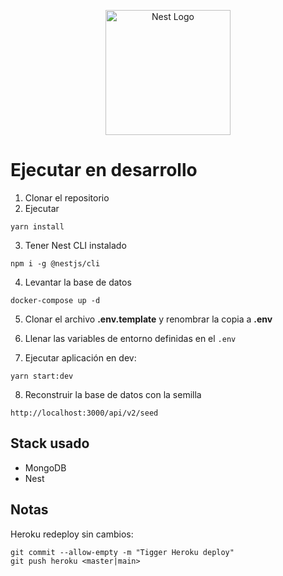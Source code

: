 <p align="center">
  <a href="http://nestjs.com/" target="blank"><img src="https://nestjs.com/img/logo-small.svg" width="200" alt="Nest Logo" /></a>
</p>

# Ejecutar en desarrollo

1. Clonar el repositorio
2. Ejecutar
```
yarn install
```

3. Tener Nest CLI instalado
```
npm i -g @nestjs/cli
```

4. Levantar la base de datos
```
docker-compose up -d
```

5. Clonar el archivo __.env.template__ y renombrar la copia a __.env__

6. Llenar las variables de entorno definidas en el ```.env```

7. Ejecutar aplicación en dev:
```
yarn start:dev
```

8. Reconstruir la base de datos con la semilla
```
http://localhost:3000/api/v2/seed
```

## Stack usado

* MongoDB
* Nest


## Notas
Heroku redeploy sin cambios:
```
git commit --allow-empty -m "Tigger Heroku deploy"
git push heroku <master|main>
```